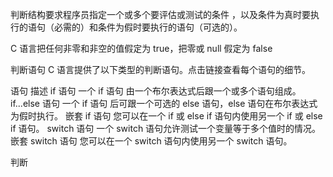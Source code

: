 判断结构要求程序员指定一个或多个要评估或测试的条件
，以及条件为真时要执行的语句（必需的）和条件为假时要执行的语句（可选的）。

C 语言把任何非零和非空的值假定为 true，把零或 null 假定为 false

判断语句
C 语言提供了以下类型的判断语句。点击链接查看每个语句的细节。

语句	描述
if 语句	一个 if 语句 由一个布尔表达式后跟一个或多个语句组成。
if...else 语句	一个 if 语句 后可跟一个可选的 else 语句，else 语句在布尔表达式为假时执行。
嵌套 if 语句	您可以在一个 if 或 else if 语句内使用另一个 if 或 else if 语句。
switch 语句	一个 switch 语句允许测试一个变量等于多个值时的情况。
嵌套 switch 语句	您可以在一个 switch 语句内使用另一个 switch 语句。



判断
